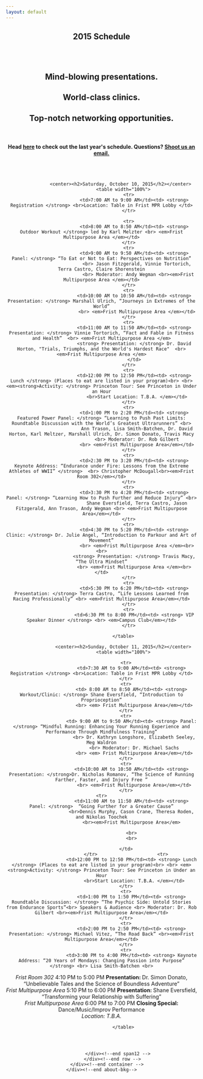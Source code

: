 ```yaml
---
layout: default
---
```


<style>
    table {
        font-size:18px;
        margin-top:30px;
        margin-bottom:30px;
        color:#000;
    }

    table td {
        padding:10px;
        border:2px solid #DDD;
        line-height:1.6em;
    }

    table tr td:first-child {
        width:30%;
    }

</style>

<section class="slice color1">
    <div class="about-bkg mutualWrap">
        <div class="container">
            <div class="row">
                <div class="span12">
                  <center>
                  <center>
                    <h1 class="section-title">2015 Schedule</h1><br /><br />
                    <h2>Mind-blowing presentations.</h2>
                    <h2>World-class clinics.</h2>
                    <h2>Top-notch networking opportunities.</h2>
                    <br>
                    <h4> Head <a href="http://elevateendurance.org/schedule2014">here</a> to check out the last year's schedule. Questions? <a href="mailto:ness@teamu.org">Shoot us an email.</a></h4>
                </center>
<br>
                    <br>

                  <center><h2>Saturday, October 10, 2015</h2></center>
                    <table width="100%">
                        <tr>
                            <td>7:00 AM to 9:00 AM</td><td> <strong> Registration </strong> <br>Location: Table in Frist MPR Lobby </td>
                        </tr>

                        <tr>
                            <td>8:00 AM to 8:50 AM</td><td> <strong> Outdoor Workout </strong> led by Karl Melzter <br> <em>Frist Multipurpose Area </em></td>
                        </tr>
                        <tr>
                            <td>9:00 AM to 9:50 AM</td><td> <strong> Panel: </strong> “To Eat or Not to Eat: Perspectives on Nutrition”
                              <br> Jason Fitzgerald, Vinnie Tortorich, Terra Castro, Claire Shorenstein
                               <br> Moderator: Andy Wegman <br><em>Frist Multipurpose Area </em></td>
                        </tr>
                        <tr>
                            <td>10:00 AM to 10:50 AM</td><td> <strong> Presentation: </strong> Marshall Ulrich, “Journeys in Extremes of the World”
                              <br> <em>Frist Multipurpose Area </em></td>
                        </tr>
                        <tr>
                            <td>11:00 AM to 11:50 AM</td><td> <strong> Presentation: </strong> Vinnie Tortorich, “Fact and Fable in Fitness and Health”  <br> <em>Frist Multipurpose Area </em>
                            <strong> Presentation: </strong> Dr. David Horton, "Trials, Triumphs, and the World's Hardest Race"  <br> <em>Frist Multipurpose Area </em>
                            </td>
                        </tr>
                        <tr>
                            <td>12:00 PM to 12:50 PM</td><td> <strong> Lunch </strong> (Places to eat are listed in your program)<br> <br> <em><strong>Activity: </strong> Princeton Tour: See Princeton in Under an Hour
                              <br>Start Location: T.B.A. </em></td>
                        </tr>
                        <tr>
                            <td>1:00 PM to 2:20 PM</td><td> <strong> Featured Power Panel: </strong> “Learning to Push Past Limits: Roundtable Discussion with the World’s Greatest Ultrarunners” <br>
                              Ann Trason, Lisa Smith-Batchen, Dr. David Horton, Karl Meltzer, Marshall Ulrich, Dr. Simon Donato, Travis Macy
                              <br> Moderator: Dr. Rob Gilbert
                              <br> <em>Frist Multipurpose Area</em></td>
                        </tr>
                        <tr>
                            <td>2:30 PM to 3:20 PM</td><td> <strong> Keynote Address: “Endurance under Fire: Lessons from the Extreme Athletes of WWII” </strong>  <br> Christopher McDougall<br><em>Frist Room 302</em></td>
                        </tr>
                        <tr>
                            <td>3:30 PM to 4:20 PM</td><td> <strong> Panel: </strong> “Learning How to Push Further and Reduce Injury” <br>
                              Shane Eversfield, Terra Castro, Jason Fitzgerald, Ann Trason, Andy Wegman <br> <em>Frist Multipurpose Area</em></td>
                        </tr>
                        <tr>
                            <td>4:30 PM to 5:20 PM</td><td> <strong> Clinic: </strong> Dr. Julie Angel, “Introduction to Parkour and Art of Movement”
                              <br> <em>Frist Multipurpose Area </em><br><br>
                            <strong> Presentation: </strong> Travis Macy, “The Ultra Mindset”
                            <br> <em>Frist Multipurpose Area </em><br></td>
                        </tr>
                        <tr>
                            <td>5:30 PM to 6:20 PM</td><td> <strong> Presentation: </strong> Terra Castro, “Life Lessons Learned from Racing Professionally” <br> <em>Frist Multipurpose Area</em></td>
                        </tr>
                        <tr>
                            <td>6:30 PM to 8:00 PM</td><td> <strong> VIP Speaker Dinner </strong> <br> <em>Campus Club</em></td>
                        </tr>

                    </table>

                    <center><h2>Sunday, October 11, 2015</h2></center>
                    <table width="100%">

                      <tr>
                          <td>7:30 AM to 9:00 AM</td><td> <strong> Registration </strong> <br>Location: Table in Frist MPR Lobby </td>
                      </tr>
                      <tr>
                          <td> 8:00 AM to 8:50 AM</td><td> <strong> Workout/Clinic: </strong> Shane Eversfield, “Introduction to Proprioception”
                            <br> <em> Frist Multipurpose Area</em></td>
                      </tr>
                      <tr>
                          <td> 9:00 AM to 9:50 AM</td><td> <strong> Panel: </strong> “Mindful Running: Enhancing Your Running Experience and Performance Through Mindfulness Training”
                            <br> Dr. Kathryn Longshore, Elizabeth Seeley, Meg Waldron
                            <br> Moderator: Dr. Michael Sachs
                            <br> <em> Frist Multipurpose Area</em></td>
                      </tr>
                      <tr>
                          <td>10:00 AM to 10:50 AM</td><td> <strong> Presentation: </strong>Dr. Nicholas Romanov, “The Science of Running Farther, Faster, and Injury Free ”
                            <br> <em>Frist Multipurpose Area</em></td>
                      </tr>
    <tr>
                          <td>11:00 AM to 11:50 AM</td><td> <strong> Panel: </strong>  “Going Further for a Greater Cause”
                          <br>Dennis Murphy, Cason Crane, Theresa Roden, and Nikolas Toochek
                          <br><em>Frist Multipurpose Area</em>

                          <br>
                          <br>
                          
                      </td>
                      </tr>                      <tr>
                          <td>12:00 PM to 12:50 PM</td><td> <strong> Lunch </strong> (Places to eat are listed in your program)<br> <br> <em><strong>Activity: </strong> Princeton Tour: See Princeton in Under an Hour
                            <br>Start Location: T.B.A. </em></td>
                      </tr>
                      <tr>
                          <td>1:00 PM to 1:50 PM</td><td> <strong> Roundtable Discussion: </strong> “The Psychic Side: Untold Stories from Endurance Sports”<br> Speakers & Audience <br> Moderator: Dr. Rob Gilbert <br><em>Frist Multipurpose Area</em></td>
                      </tr>
                      <tr>
                          <td>2:00 PM to 2:50 PM</td><td> <strong> Presentation: </strong> Michael Vitez, “The Road Back” <br><em>Frist Multipurpose Area</em></td>
                      </tr>
                      <tr>
                          <td>3:00 PM to 4:00 PM</td><td> <strong> Keynote Address: “20 Years of Mondays: Changing Passion into Purpose” </strong> <br> Lisa Smith-Batchen <br>
<em>Frist Room 302</em></td>
                      </tr>
                      <tr>
                          <td>4:10 PM to 5:00 PM</td><td> <strong> Presentation: </strong> Dr. Simon Donato, “Unbelievable Tales and the Science of Boundless Adventure”<br> <em>Frist Multipurpose Area</em></td>
                      </tr>
                      <tr>
                          <td>5:10 PM to 6:00 PM</td><td> <strong> Presentation: </strong>Shane Eversfield, “Transforming your Relationship with Suffering”
 <br> <em>Frist Multipurpose Area</em></td>
                      </tr>
                      <tr>
                          <td>6:00 PM to 7:00 PM</td><td> <strong> Closing Special: </strong>  Dance/Music/Improv Performance <br><em>Location: T.B.A.</em></td>
                      </tr>
                      
                    </table>


          

                </div><!--end span12 -->
            </div><!--end row -->
        </div><!--end container -->
    </div><!--end about-bkg-->
</section><!--end about-->
